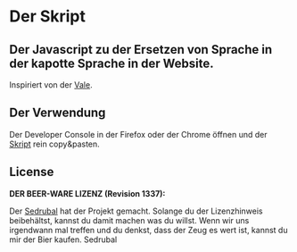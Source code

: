 Der Skript
==========

Der Javascript zu der Ersetzen von Sprache in der kapotte Sprache in der Website.
---------------------------------------------------------------------------------

Inspiriert von der [Vale](https://github.com/vale/).

Der Verwendung
--------------

Der Developer Console in der Firefox oder der Chrome öffnen und der [Skript](derSkript.js) rein copy&pasten.

License
-------

**DER BEER-WARE LIZENZ (Revision 1337):**

Der [Sedrubal](https://github.com/sedrubal) hat der Projekt gemacht.
Solange du der Lizenzhinweis beibehältst, kannst du damit machen was du willst.
Wenn wir uns irgendwann mal treffen und du denkst, dass der Zeug es wert ist, kannst du mir der Bier kaufen.
Sedrubal
